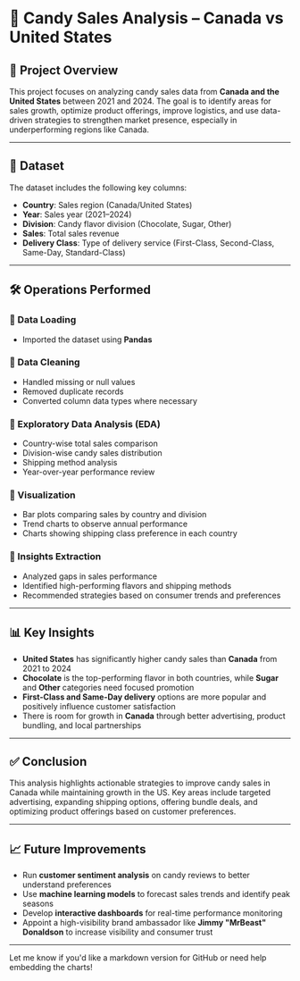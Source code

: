 # 🍬 Candy Sales Analysis – Canada vs United States

## 📌 Project Overview

This project focuses on analyzing candy sales data from **Canada and the United States** between 2021 and 2024. The goal is to identify areas for sales growth, optimize product offerings, improve logistics, and use data-driven strategies to strengthen market presence, especially in underperforming regions like Canada.

---

## 📁 Dataset

The dataset includes the following key columns:

- **Country**: Sales region (Canada/United States)  
- **Year**: Sales year (2021–2024)  
- **Division**: Candy flavor division (Chocolate, Sugar, Other)  
- **Sales**: Total sales revenue  
- **Delivery Class**: Type of delivery service (First-Class, Second-Class, Same-Day, Standard-Class)

---

## 🛠️ Operations Performed

### 🔹 Data Loading
- Imported the dataset using **Pandas**

### 🔹 Data Cleaning
- Handled missing or null values  
- Removed duplicate records  
- Converted column data types where necessary  

### 🔹 Exploratory Data Analysis (EDA)
- Country-wise total sales comparison  
- Division-wise candy sales distribution  
- Shipping method analysis  
- Year-over-year performance review  

### 🔹 Visualization
- Bar plots comparing sales by country and division  
- Trend charts to observe annual performance  
- Charts showing shipping class preference in each country  

### 🔹 Insights Extraction
- Analyzed gaps in sales performance  
- Identified high-performing flavors and shipping methods  
- Recommended strategies based on consumer trends and preferences

---

## 📊 Key Insights

- **United States** has significantly higher candy sales than **Canada** from 2021 to 2024  
- **Chocolate** is the top-performing flavor in both countries, while **Sugar** and **Other** categories need focused promotion  
- **First-Class and Same-Day delivery** options are more popular and positively influence customer satisfaction  
- There is room for growth in **Canada** through better advertising, product bundling, and local partnerships  

---

## ✅ Conclusion

This analysis highlights actionable strategies to improve candy sales in Canada while maintaining growth in the US. Key areas include targeted advertising, expanding shipping options, offering bundle deals, and optimizing product offerings based on customer preferences.

---

## 📈 Future Improvements

- Run **customer sentiment analysis** on candy reviews to better understand preferences  
- Use **machine learning models** to forecast sales trends and identify peak seasons  
- Develop **interactive dashboards** for real-time performance monitoring  
- Appoint a high-visibility brand ambassador like **Jimmy "MrBeast" Donaldson** to increase visibility and consumer trust

---

Let me know if you'd like a markdown version for GitHub or need help embedding the charts!
